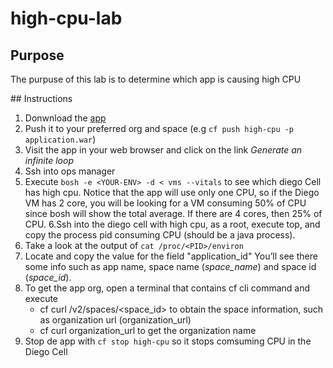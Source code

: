 # high-cpu-lab

## Purpose

The purpuse of this lab is to determine which app is causing high CPU

## Instructions

1. Donwnload the [app](application.war)
2. Push it to your preferred org and space (e.g `cf push high-cpu -p application.war`)
3. Visit the app in your web browser and click on the link _Generate an infinite loop_
4. Ssh into ops manager 
5. Execute `bosh -e <YOUR-ENV> -d < vms --vitals` to see which diego Cell has high cpu. Notice that the app will use only one CPU, so if the Diego VM has 2 core, you will be looking for a VM consuming 50% of CPU since bosh will show the total average. If there are 4 cores, then 25% of CPU.
6.Ssh into the diego cell with high cpu, as a root, execute top, and copy the process pid consuming CPU (should be a java process).
7. Take a look at the output of `cat /proc/<PID>/environ`
8. Locate and copy the value for the field "application_id" You’ll see there some info such as app name, space name (_space_name_) and space id (_space_id_).
8. To get the app org, open a terminal that contains cf cli command and execute
   - cf curl /v2/spaces/<space_id> to obtain the space information, such as organization url (organization_url)
   - cf curl organization_url to get the organization name
9. Stop de app with `cf stop high-cpu` so it stops comsuming CPU in the Diego Cell
   

